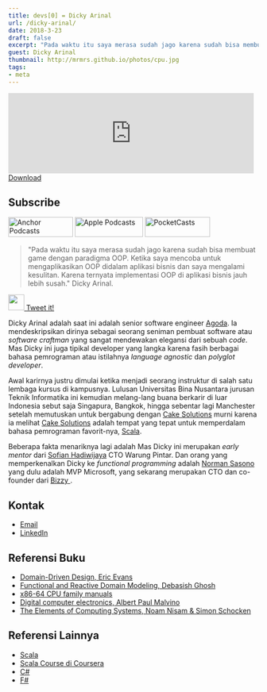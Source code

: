 ```yaml
---
title: devs[0] = Dicky Arinal
url: /dicky-arinal/
date: 2018-3-23
draft: false
excerpt: "Pada waktu itu saya merasa sudah jago karena sudah bisa membuat game dengan paradigma OOP. Ketika saya mencoba untuk mengaplikasikan OOP didalam aplikasi bisnis dan saya mengalami kesulitan. Karena ternyata implementasi OOP di aplikasi bisnis jauh lebih susah."
guest: Dicky Arinal
thumbnail: http://mrmrs.github.io/photos/cpu.jpg
tags:
- meta
---
```


<iframe src="https://anchor.fm/ceritanya-developer/embed/episodes/devs0--Dicky-Arinal-e186lm/a-a2rj6j" height="162px" width="98%" frameborder="0" scrolling="no"></iframe>
<a href="http://randomscreencast.com.s3.amazonaws.com/cdp-ep1.m4a" target="_blank">Download</a>

<h2>Subscribe</h2>
<a style="background-image: none" href="https://anchor.fm/ceritanya-developer" data-vars-outbound-link="https://anch.co/get_anchor" target="_blank" rel="noopener noreferrer"><img alt="Anchor Podcasts" class="styles__anchorPodcasts___CJAQT" src="https://d12xoj7p9moygp.cloudfront.net/images/podcast/anchor-podcasts-3.png" srcset="https://d12xoj7p9moygp.cloudfront.net/images/podcast/anchor-podcasts-3.png 1x, https://d12xoj7p9moygp.cloudfront.net/images/podcast/anchor-podcasts-3@2x.png 2x" width="130" height="40"></a> 
<a style="background-image: none" class=" jsOutboundLink" href="https://itunes.apple.com/id/podcast/ceritanya-developer-podcast/id1364448110?mt=2" data-vars-outbound-link="https://itunes.apple.com/us/podcast/tehataukopi/id1352151842?mt=2" target="_blank" rel="noopener noreferrer"><img alt="Apple Podcasts" class="styles__applePodcasts___1BGG3" src="https://d12xoj7p9moygp.cloudfront.net/images/podcast/apple-podcasts-3.png" srcset="https://d12xoj7p9moygp.cloudfront.net/images/podcast/apple-podcasts-3.png 1x, https://d12xoj7p9moygp.cloudfront.net/images/podcast/apple-podcasts-3@2x.png 2x" width="137" height="40"></a> 
<a style="background-image: none" class=" jsOutboundLink" href="http://pca.st/CwU8" data-vars-outbound-link="http://pca.st/L333" target="_blank" rel="noopener noreferrer"><img alt="PocketCasts" class="styles__pocketCasts___iURED" src="https://d12xoj7p9moygp.cloudfront.net/images/podcast/pocketcasts-4.png" srcset="https://d12xoj7p9moygp.cloudfront.net/images/podcast/pocketcasts-4.png 1x, https://d12xoj7p9moygp.cloudfront.net/images/podcast/pocketcasts-4@2x.png 2x" width="131" height="40"></a>

> "Pada waktu itu saya merasa sudah jago karena sudah bisa membuat game dengan paradigma OOP. Ketika saya mencoba untuk mengaplikasikan OOP didalam aplikasi bisnis dan saya mengalami kesulitan. Karena ternyata implementasi OOP di aplikasi bisnis jauh lebih susah." Dicky Arinal.

<a style="background-image: none;" href="https://ctt.ec/wiYQ3"><img style="width: 32px;" src="images/icons/2.png" /> Tweet it!</a>


Dicky Arinal adalah saat ini adalah senior software engineer [Agoda](https://www.agoda.com/). Ia mendeskripsikan dirinya sebagai seorang seniman pembuat software atau _software craftman_ yang sangat mendewakan elegansi dari sebuah _code_. Mas Dicky ini juga tipikal developer yang langka karena fasih berbagai bahasa pemrograman atau istilahnya _language agnostic_ dan _polyglot developer_.

Awal karirnya justru dimulai ketika menjadi seorang instruktur di salah satu lembaga kursus di kampusnya. Lulusan Universitas Bina Nusantara jurusan Teknik Informatika ini kemudian melang-lang buana berkarir di luar Indonesia sebut saja Singapura, Bangkok, hingga sebentar lagi Manchester setelah memutuskan untuk bergabung dengan [Cake Solutions](https://www.cakesolutions.net) murni karena ia melihat [Cake Solutions](https://www.cakesolutions.net) adalah tempat yang tepat untuk memperdalam bahasa pemrograman favorit-nya, [Scala](https://www.scala-lang.org/).

Beberapa fakta menariknya lagi adalah Mas Dicky ini merupakan _early mentor_ dari [Sofian Hadiwijaya](https://www.linkedin.com/in/sofianhw/) CTO Warung Pintar. Dan orang yang memperkenalkan Dicky ke _functional programming_ adalah [Norman Sasono](https://www.linkedin.com/in/normansasono/) yang dulu adalah MVP Microsoft, yang sekarang merupakan CTO dan co-founder dari [ Bizzy ](https://www.bizzy.co.id/).

## Kontak

* [Email](mailto:dicky.arinal@gmail.com)
* [LinkedIn](https://www.linkedin.com/in/dicky-arinal-3808b41/)

## Referensi Buku

* [Domain-Driven Design, Eric Evans](https://www.amazon.com/Domain-Driven-Design-Tackling-Complexity-Software/dp/0321125215)
* [Functional and Reactive Domain Modeling, Debasish Ghosh](https://www.manning.com/books/functional-and-reactive-domain-modeling)
* [x86-64 CPU family manuals](https://software.intel.com/en-us/articles/intel-sdm)
* [Digital computer electronics, Albert Paul Malvino](https://www.amazon.com/Digital-computer-electronics-Albert-Malvino/dp/0070398615)
* [The Elements of Computing Systems, Noam Nisam & Simon Schocken](https://www.amazon.com/Elements-Computing-Systems-Building-Principles/dp/0262640686)

## Referensi Lainnya

* [Scala](https://www.scala-lang.org/)
* [Scala Course di Coursera](https://www.coursera.org/learn/progfun1)
* [C#](https://en.wikipedia.org/wiki/C_Sharp_(programming_language))
* [F#](http://fsharp.org/)
